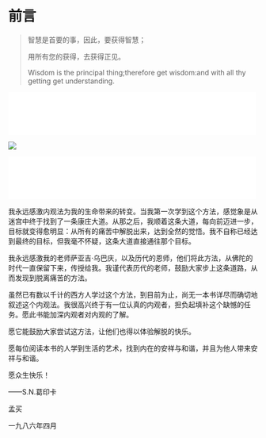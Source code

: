 # 前言

> 智慧是首要的事，因此，要获得智慧；
>
> 用所有您的获得，去获得正见。
>
> Wisdom is the principal thing;therefore get wisdom:and with all thy getting get understanding.

<iframe frameborder="0" marginwidth="0" marginheight="0" width=500 height=86 src="./mp3/0-0.mp3"></iframe>

![](./img/0.webp)

<iframe frameborder="0" marginwidth="0" marginheight="0" width=500 height=86 src="./mp3/0-1.mp3"></iframe>

我永远感激内观法为我的生命带来的转变。当我第一次学到这个方法，感觉象是从迷宫中终于找到了一条康庄大道。从那之后，我顺着这条大道，每向前迈进一步，目标就变得愈明显：从所有的痛苦中解脱出来，达到全然的觉悟。我不自称已经达到最终的目标，但我毫不怀疑，这条大道直接通往那个目标。

我永远感激我的老师萨亚吉‧乌巴庆，以及历代的恩师，他们将此方法，从佛陀的时代一直保留下来，传授给我。我谨代表历代的老师，鼓励大家步上这条道路，从而发现到脱离痛苦的方法。

虽然已有数以千计的西方人学过这个方法，到目前为止，尚无一本书详尽而确切地叙述这个内观法。我很高兴终于有一位认真的内观者，担负起填补这个缺憾的任务。愿此书能加深内观者对内观的了解。

愿它能鼓励大家尝试这方法，让他们也得以体验解脱的快乐。

愿每位阅读本书的人学到生活的艺术，找到内在的安祥与和谐，并且为他人带来安祥与和谐。

愿众生快乐！

——S.N.葛印卡

  孟买

一九八六年四月
